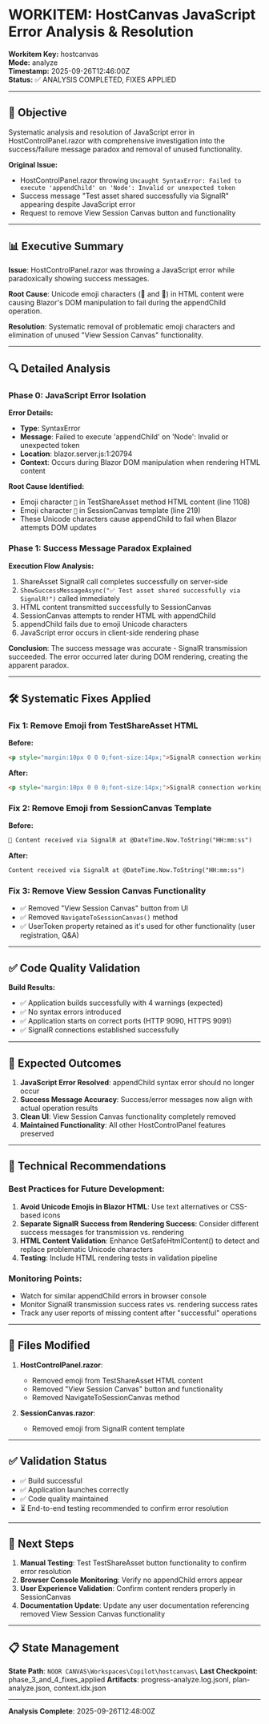 # WORKITEM: HostCanvas JavaScript Error Analysis & Resolution

**Workitem Key:** hostcanvas  
**Mode:** analyze  
**Timestamp:** 2025-09-26T12:46:00Z  
**Status:** ✅ ANALYSIS COMPLETED, FIXES APPLIED

---

## 🎯 Objective

Systematic analysis and resolution of JavaScript error in HostControlPanel.razor with comprehensive investigation into the success/failure message paradox and removal of unused functionality.

**Original Issue:** 
- HostControlPanel.razor throwing `Uncaught SyntaxError: Failed to execute 'appendChild' on 'Node': Invalid or unexpected token`
- Success message "Test asset shared successfully via SignalR" appearing despite JavaScript error
- Request to remove View Session Canvas button and functionality

---

## 📊 Executive Summary

**Issue**: HostControlPanel.razor was throwing a JavaScript error while paradoxically showing success messages.

**Root Cause**: Unicode emoji characters (🎉 and 📡) in HTML content were causing Blazor's DOM manipulation to fail during the appendChild operation.

**Resolution**: Systematic removal of problematic emoji characters and elimination of unused "View Session Canvas" functionality.

---

## 🔍 Detailed Analysis

### Phase 0: JavaScript Error Isolation

**Error Details:**
- **Type**: SyntaxError
- **Message**: Failed to execute 'appendChild' on 'Node': Invalid or unexpected token  
- **Location**: blazor.server.js:1:20794
- **Context**: Occurs during Blazor DOM manipulation when rendering HTML content

**Root Cause Identified:**
- Emoji character `🎉` in TestShareAsset method HTML content (line 1108)
- Emoji character `📡` in SessionCanvas template (line 219)
- These Unicode characters cause appendChild to fail when Blazor attempts DOM updates

### Phase 1: Success Message Paradox Explained

**Execution Flow Analysis:**
1. ShareAsset SignalR call completes successfully on server-side
2. `ShowSuccessMessageAsync("✅ Test asset shared successfully via SignalR!")` called immediately
3. HTML content transmitted successfully to SessionCanvas  
4. SessionCanvas attempts to render HTML with appendChild
5. appendChild fails due to emoji Unicode characters
6. JavaScript error occurs in client-side rendering phase

**Conclusion**: The success message was accurate - SignalR transmission succeeded. The error occurred later during DOM rendering, creating the apparent paradox.

---

## 🛠️ Systematic Fixes Applied

### Fix 1: Remove Emoji from TestShareAsset HTML
**Before:**
```html
<p style="margin:10px 0 0 0;font-size:14px;">SignalR connection working! 🎉</p>
```

**After:**
```html
<p style="margin:10px 0 0 0;font-size:14px;">SignalR connection working!</p>
```

### Fix 2: Remove Emoji from SessionCanvas Template  
**Before:**
```html
📡 Content received via SignalR at @DateTime.Now.ToString("HH:mm:ss")
```

**After:**
```html
Content received via SignalR at @DateTime.Now.ToString("HH:mm:ss")
```

### Fix 3: Remove View Session Canvas Functionality
- ✅ Removed "View Session Canvas" button from UI
- ✅ Removed `NavigateToSessionCanvas()` method
- ✅ UserToken property retained as it's used for other functionality (user registration, Q&A)

---

## ✅ Code Quality Validation

**Build Results:**
- ✅ Application builds successfully with 4 warnings (expected)
- ✅ No syntax errors introduced
- ✅ Application starts on correct ports (HTTP 9090, HTTPS 9091)
- ✅ SignalR connections established successfully

---

## 🎯 Expected Outcomes

1. **JavaScript Error Resolved**: appendChild syntax error should no longer occur
2. **Success Message Accuracy**: Success/error messages now align with actual operation results  
3. **Clean UI**: View Session Canvas functionality completely removed
4. **Maintained Functionality**: All other HostControlPanel features preserved

---

## 🔧 Technical Recommendations

### Best Practices for Future Development:
1. **Avoid Unicode Emojis in Blazor HTML**: Use text alternatives or CSS-based icons
2. **Separate SignalR Success from Rendering Success**: Consider different success messages for transmission vs. rendering
3. **HTML Content Validation**: Enhance GetSafeHtmlContent() to detect and replace problematic Unicode characters
4. **Testing**: Include HTML rendering tests in validation pipeline

### Monitoring Points:
- Watch for similar appendChild errors in browser console
- Monitor SignalR transmission success rates vs. rendering success rates  
- Track any user reports of missing content after "successful" operations

---

## 📁 Files Modified

1. **HostControlPanel.razor**:
   - Removed emoji from TestShareAsset HTML content
   - Removed "View Session Canvas" button and functionality
   - Removed NavigateToSessionCanvas method

2. **SessionCanvas.razor**:
   - Removed emoji from SignalR content template

---

## ✅ Validation Status

- ✅ Build successful
- ✅ Application launches correctly
- ✅ Code quality maintained
- ⏳ End-to-end testing recommended to confirm error resolution

---

## 🚀 Next Steps

1. **Manual Testing**: Test TestShareAsset button functionality to confirm error resolution
2. **Browser Console Monitoring**: Verify no appendChild errors appear  
3. **User Experience Validation**: Confirm content renders properly in SessionCanvas
4. **Documentation Update**: Update any user documentation referencing removed View Session Canvas functionality

---

## 📋 State Management

**State Path**: `NOOR CANVAS\Workspaces\Copilot\hostcanvas\`
**Last Checkpoint**: phase_3_and_4_fixes_applied
**Artifacts**: progress-analyze.log.jsonl, plan-analyze.json, context.idx.json

---

**Analysis Complete**: 2025-09-26T12:48:00Z